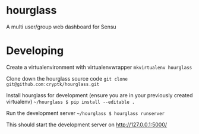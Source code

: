 # hourglass
A multi user/group web dashboard for Sensu

# Developing
Create a virtualenvironment with virtualenvwrapper
`mkvirtualenv hourglass`

Clone down the hourglass source code
`git clone git@github.com:cryptk/hourglass.git`

Install hourglass for development (ensure you are in your previously created virtualenv)
`~/hourglass $ pip install --editable .`

Run the development server
`~/hourglass $ hourglass runserver`

This should start the development server on http://127.0.0.1:5000/
